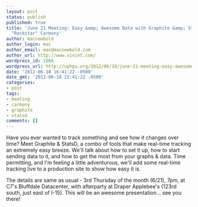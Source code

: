 ```yaml
---
layout: post
status: publish
published: true
title: 'June 21 Meeting: Easy &amp; Awesome Data with Graphite &amp; StatsD by Justin
  "Rockstar" Carmony'
author: macnewbold
author_login: mac
author_email: mac@macnewbold.com
author_url: http://www.vivint.com/
wordpress_id: 1066
wordpress_url: http://uphpu.org/2012/06/18/june-21-meeting-easy-awesome-data-with-graphite-statsd-by-justin-rockstar-carmony/
date: '2012-06-18 16:41:22 -0500'
date_gmt: '2012-06-18 22:41:22 -0500'
categories:
- post
tags:
- meeting
- carmony
- graphite
- statsd
comments: []
---
```

<p>Have you ever wanted to track something and see how it changes over time? Meet Graphite &amp; StatsD, a combo of tools that make real-time tracking an extremely easy breeze. We'll talk about how to set it up, how to start sending data to it, and how to get the most from your graphs &amp; data. Time permitting, and I'm feeling a little adventurous, we'll add some real-time tracking live to a production site to show how easy it is.</p>
<p>The details are same as usual - 3rd Thursday of the month (6/21), 7pm, at C7's Bluffdale Datacenter, with afterparty at Draper Applebee's (123rd south, just east of I-15). This will be an awesome presentation... see you there!</p>
